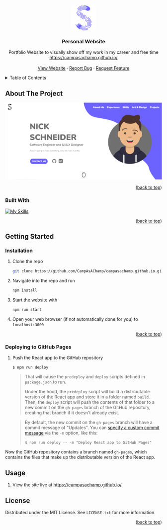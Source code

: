 <div id="top"></div>

<!-- PROJECT LOGO -->
<br />
<div align="center">
  <a href="https://github.com/CampAsAChamp/campasachamp.github.io">
    <img src="src/assets/S_Logo_Purple.svg" alt="Logo" width="80" height="80">
  </a>

<h3 align="center">Personal Website</h3>

  <p align="center">
    Portfolio Website to visually show off my work in my career and free time
    <br />
    <a href="https://campasachamp.github.io/">https://campasachamp.github.io/</a>
    <br />
    <br />
    <a href="https://campasachamp.github.io/">View Website</a>
    ·
    <a href="https://github.com/CampAsAChamp/campasachamp.github.io/issues">Report Bug</a>
    ·
    <a href="https://github.com/CampAsAChamp/campasachamp.github.io/issues">Request Feature</a>
  </p>
</div>



<!-- TABLE OF CONTENTS -->
<details>
  <summary>Table of Contents</summary>
  <ol>
    <li>
      <a href="#about-the-project">About The Project</a>
      <ul>
        <li><a href="#built-with">Built With</a></li>
      </ul>
    </li>
    <li>
      <a href="#getting-started">Getting Started</a>
      <ul>
        <li><a href="#installation">Installation</a></li>
      </ul>
    </li>
    <li><a href="#usage">Usage</a></li>
    <li><a href="#contributing">Contributing</a></li>
    <li><a href="#license">License</a></li>
  </ol>
</details>



<!-- ABOUT THE PROJECT -->
## About The Project

![product-screenshot]


<p align="right">(<a href="#top">back to top</a>)</p>



### Built With

[![My Skills](https://skillicons.dev/icons?i=react,js,html,css,figma,netlify)](https://skillicons.dev)

<p align="right">(<a href="#top">back to top</a>)</p>



<!-- GETTING STARTED -->
## Getting Started

### Installation

1. Clone the repo
    ```sh
    git clone https://github.com/CampAsAChamp/campasachamp.github.io.git
    ```
2. Navigate into the repo and run
    ```sh
    npm install 
    ```
3. Start the website with
    ```sh
    npm run start
    ```
4. Open your web browser (if not automatically done for you) to `localhost:3000`

<p align="right">(<a href="#top">back to top</a>)</p>

### Deploying to GitHub Pages
1. Push the React app to the GitHub repository

    ```shell
    $ npm run deploy
    ```

    > That will cause the `predeploy` and `deploy` scripts defined in `package.json` to run.
    >
    > Under the hood, the `predeploy` script will build a distributable version of the React app and store it in a folder named `build`. Then, the `deploy` script will push the contents of that folder to a new commit on the `gh-pages` branch of the GitHub repository, creating that branch if it doesn't already exist.

    > By default, the new commit on the `gh-pages` branch will have a commit message of "Updates". You can [specify a custom commit message](https://github.com/gitname/react-gh-pages/issues/80#issuecomment-1042449820) via the `-m` option, like this:
    > ```shell
    > $ npm run deploy -- -m "Deploy React app to GitHub Pages"
    > ```

Now the GitHub repository contains a branch named `gh-pages`, which contains the files that make up the distributable version of the React app.

## Usage

1. View the site live at https://campasachamp.github.io/

<!-- LICENSE -->
## License

Distributed under the MIT License. See `LICENSE.txt` for more information.

<p align="right">(<a href="#top">back to top</a>)</p>


[product-screenshot]: src/assets/website_screenshot.png
